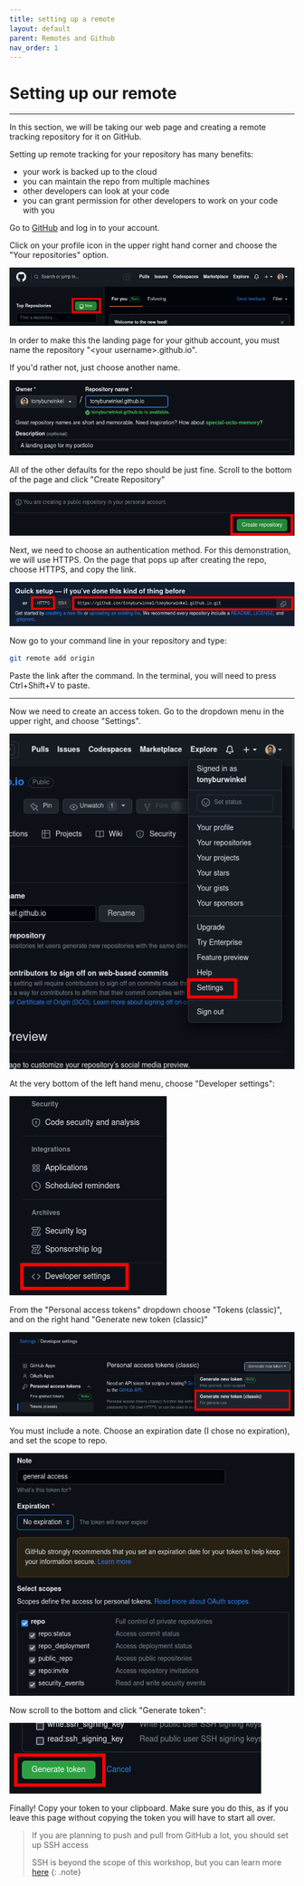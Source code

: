 ```yaml
---
title: setting up a remote
layout: default
parent: Remotes and Github
nav_order: 1
---
```


# Setting up our remote

---

In this section, we will be taking our web page and creating a remote tracking repository for it on GitHub.

Setting up remote tracking for your repository has many benefits:
* your work is backed up to the cloud
* you can maintain the repo from multiple machines
* other developers can look at your code
* you can grant permission for other developers to work on your code with you

Go to [GitHub](https://github.com/) and log in to your account.

Click on your profile icon in the upper right hand corner and choose the "Your repositories" option.

![step1](../images/remote/remote-s1.png)

In order to make this the landing page for your github account, you must name the repository "\<your username\>.github.io". 

If you'd rather not, just choose another name.

![step2](../images/remote/step-2.png)

All of the other defaults for the repo should be just fine. Scroll to the bottom of the page and click "Create Repository"

![step3](../images/remote/step-3.png)

Next, we need to choose an authentication method. For this demonstration, we will use HTTPS. On the page that pops up after creating the repo, choose HTTPS, and copy the link.

![step4](../images/remote/step-4.png)

Now go to your command line in your repository and type:

```bash
git remote add origin
```

Paste the link after the command. In the terminal, you will need to press Ctrl+Shift+V to paste.

---

Now we need to create an access token. Go to the dropdown menu in the upper right, and choose "Settings".

![step5](../images/remote/step-5.png)

At the very bottom of the left hand menu, choose "Developer settings":

![step6](../images/remote/step-6.png)

From the "Personal access tokens" dropdown choose "Tokens (classic)", and on the right hand "Generate new token (classic)"

![step7](../images/remote/step-7.png)

You must include a note. Choose an expiration date (I chose no expiration), and set the scope to repo.

![step8](../images/remote/step-8.png)

Now scroll to the bottom and click "Generate token":

![step9](../images/remote/step-9.png)

Finally! Copy your token to your clipboard. Make sure you do this, as if you leave this page without copying the token you will have to start all over.

> If you are planning to push and pull from GitHub a lot, you should set up SSH access
> 
> SSH is beyond the scope of this workshop, but you can learn more [here](https://docs.github.com/en/authentication/connecting-to-github-with-ssh)
{: .note}